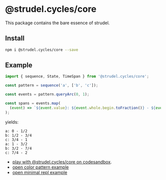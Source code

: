 # @strudel.cycles/core

This package contains the bare essence of strudel.

## Install

```sh
npm i @strudel.cycles/core --save
```

## Example

```js
import { sequence, State, TimeSpan } from '@strudel.cycles/core';

const pattern = sequence('a', ['b', 'c']);

const events = pattern.queryArc(0, 1);

const spans = events.map(
  (event) => `${event.value}: ${event.whole.begin.toFraction()} - ${event.whole.end.toFraction()} `,
);
```

yields:

```log
a: 0 - 1/2
b: 1/2 - 3/4
c: 3/4 - 1
a: 1 - 3/2
b: 3/2 - 7/4
c: 7/4 - 2
```

- [play with @strudel.cycles/core on codesandbox](https://codesandbox.io/s/strudel-core-test-qmz6qr?file=/src/index.js).
- [open color pattern example](https://raw.githack.com/tidalcycles/strudel/package-examples/packages/core/examples/canvas.html)
- [open minimal repl example](https://raw.githack.com/tidalcycles/strudel/package-examples/packages/core/examples/metro.html)
